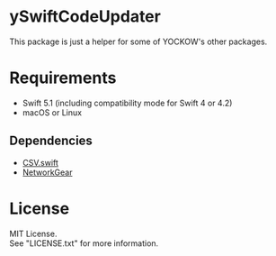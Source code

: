 # ySwiftCodeUpdater

This package is just a helper for some of YOCKOW's other packages.


# Requirements

- Swift 5.1 (including compatibility mode for Swift 4 or 4.2)
- macOS or Linux


## Dependencies

* [CSV.swift](https://github.com/yaslab/CSV.swift)
* [NetworkGear](https://github.com/YOCKOW/SwiftNetworkGear)


# License
MIT License.  
See "LICENSE.txt" for more information.
